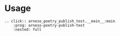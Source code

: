 # Usage

```{eval-rst}
.. click:: arneso_poetry_publish_test.__main__:main
    :prog: arneso-poetry-publish-test
    :nested: full
```
